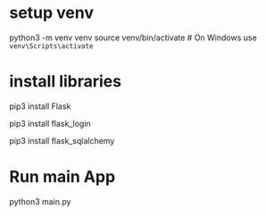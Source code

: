# setup venv
python3 -m venv venv
source venv/bin/activate  # On Windows use `venv\Scripts\activate`

# install libraries 

pip3 install Flask

pip3 install flask_login

pip3 install flask_sqlalchemy




# Run main App
python3 main.py